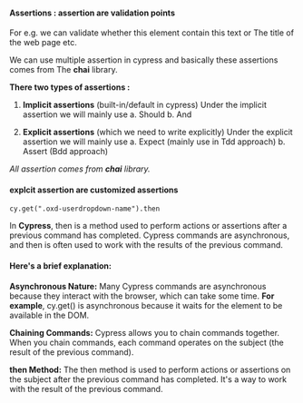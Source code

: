 #### **Assertions :** assertion are validation points

For e.g. we can validate whether this element contain this text or 
The title of the web page etc.

We can use multiple assertion in cypress and basically these assertions comes from
The **chai** library.

**There two types of assertions :**

1) **Implicit assertions**  (built-in/default in cypress)
   Under the implicit assertion we will mainly use
	 a. Should
	 b. And
	
2) **Explicit assertions**  (which we need to write explicitly)
   Under the explicit assertion we will mainly use
	 a. Expect (mainly use in Tdd approach)
	 b. Assert  (Bdd approach)
	
*All assertion comes from **chai** library.*

#### explcit assertion are customized assertions

```cy.get(".oxd-userdropdown-name").then```

In **Cypress**, then is a method used to perform actions or assertions after a previous command has completed. Cypress commands are asynchronous, and then is often used to work with the results of the previous command.

#### Here's a brief explanation:

**Asynchronous Nature:** Many Cypress commands are asynchronous because they interact with the browser, which can take some time. **For example**, cy.get() is asynchronous because it waits for the element to be available in the DOM.

**Chaining Commands:** Cypress allows you to chain commands together. When you chain commands, each command operates on the subject (the result of the previous command).

**then Method:** The then method is used to perform actions or assertions on the subject after the previous command has completed. It's a way to work with the result of the previous command.